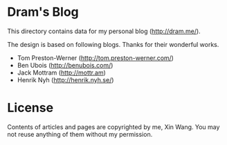 # Dram's Blog

This directory contains data for my personal blog (http://dram.me/).

The design is based on following blogs. Thanks for their wonderful works.

- Tom Preston-Werner (http://tom.preston-werner.com/)
- Ben Ubois (http://benubois.com/)
- Jack Mottram (http://mottr.am)
- Henrik Nyh (http://henrik.nyh.se/)


# License

Contents of articles and pages are copyrighted by me, Xin Wang. You may not reuse anything of them without my permission.
